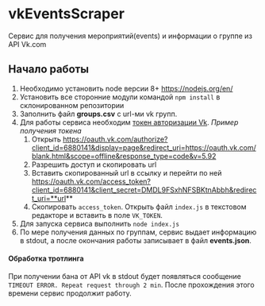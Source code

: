 # vkEventsScraper

Сервис для получения мероприятий(events) и информации о группе из API Vk.com

## Начало работы
1. Необходимо установить node версии 8+ https://nodejs.org/en/
2. Установить все сторонние модули командой `npm install` в склонированном репозитории
3. Заполнить файл **groups.csv** с url-ми vk групп.
4. Для работы сервиса необходим [токен авторизации Vk](https://vk.com/dev/access_token).
    *Пример получения токена*
    1) Открыть https://oauth.vk.com/authorize?client_id=6880141&display=page&redirect_uri=https://oauth.vk.com/blank.html&scope=offline&response_type=code&v=5.92
    2) Разрешить доступ и скопировать url
    3) Вставить скопированный url в ссылку и перейти по ней https://oauth.vk.com/access_token?client_id=6880141&client_secret=DMDL9FSxhNFSBKtnAbbh&redirect_uri=**url**
    4) Скопировать `access_token`. Открыть файл `index.js` в текстовом редакторе и вставить в поле `VK_TOKEN`.
5. Для запуска сервиса выполнить `node index.js`
6. По мере получения данных по группам, сервис выдает информацию в stdout, а после окончания работы записывает в файл **events.json**.

#### Обработка тротлинга
При получении бана от API vk в stdout будет появляться сообщение `TIMEOUT ERROR. Repeat request through 2 min`. После прохождения этого времени сервис продолжит работу.


